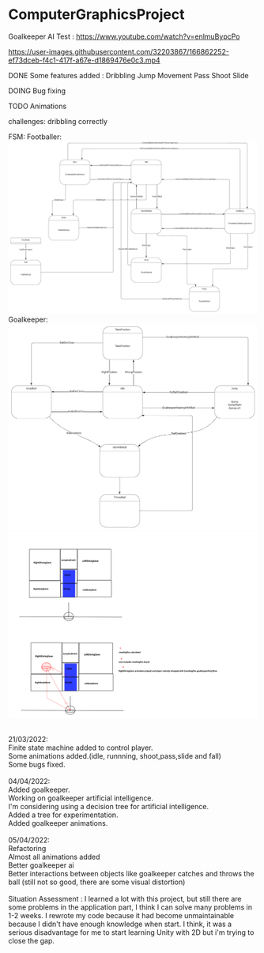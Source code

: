 # ComputerGraphicsProject

Goalkeeper AI Test :
https://www.youtube.com/watch?v=enlmuBypcPo

https://user-images.githubusercontent.com/32203867/166862252-ef73dceb-f4c1-417f-a67e-d1869476e0c3.mp4



DONE
	Some features added : 
		Dribbling
		Jump
		Movement
		Pass
		Shoot
		Slide

DOING
	Bug fixing


TODO
	Animations


challenges: dribbling correctly

FSM:
Footballer:
![FSM_Footballer](Footballer_FSM.png)
Goalkeeper:
![FSM_Goalkeeper](Goalkeeper_FSM.png)
![Jump](Goalkeeper.png)

<br />
21/03/2022:<br />
	Finite state machine  added to control player.<br />
	Some animations added.(idle, runnning, shoot,pass,slide and fall)<br />
	Some bugs fixed.<br />
	<br />
04/04/2022:<br />
	Added goalkeeper.<br />
	Working on goalkeeper artificial intelligence.<br />
	I'm considering using a decision tree for artificial intelligence.<br />
	Added a tree for experimentation.<br />
	Added goalkeeper animations.<br />
	<br />
05/04/2022:<br />
	Refactoring <br />
	Almost all animations added<br />
	Better goalkeeper ai<br />
	Better interactions between objects like goalkeeper catches and throws the ball  (still not so good, there are some visual distortion)<br />
<br />
Situation Assessment :
	I learned a lot with this project, but still there are some problems in the application part, I think I can solve many problems in 1-2 weeks. I rewrote my code because it had become unmaintainable because I didn't have enough knowledge when start. I think, it was a serious disadvantage for me to start learning Unity with 2D but i'm trying to close the gap.
	
